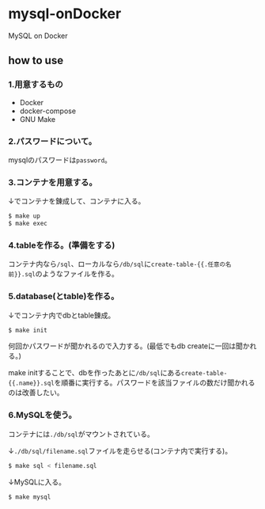 # mysql-onDocker
MySQL on Docker

## how to use
### 1.用意するもの
* Docker
* docker-compose
* GNU Make

### 2.パスワードについて。
mysqlのパスワードは`password`。

### 3.コンテナを用意する。
↓でコンテナを錬成して、コンテナに入る。
```sh
$ make up
$ make exec
```

### 4.tableを作る。(準備をする)
コンテナ内なら`/sql`、ローカルなら`/db/sql`に`create-table-{{.任意の名前}}.sql`のようなファイルを作る。

### 5.database(とtable)を作る。
↓でコンテナ内でdbとtable錬成。
```sh
$ make init
```
何回かパスワードが聞かれるので入力する。(最低でもdb createに一回は聞かれる。)

make initすることで、dbを作ったあとに`/db/sql`にある`create-table-{{.name}}.sql`を順番に実行する。パスワードを該当ファイルの数だけ聞かれるのは改善したい。

### 6.MySQLを使う。
コンテナには`./db/sql`がマウントされている。

↓`./db/sql/filename.sql`ファイルを走らせる(コンテナ内で実行する)。
```sh
$ make sql < filename.sql
```

↓MySQLに入る。
```sh
$ make mysql
```
